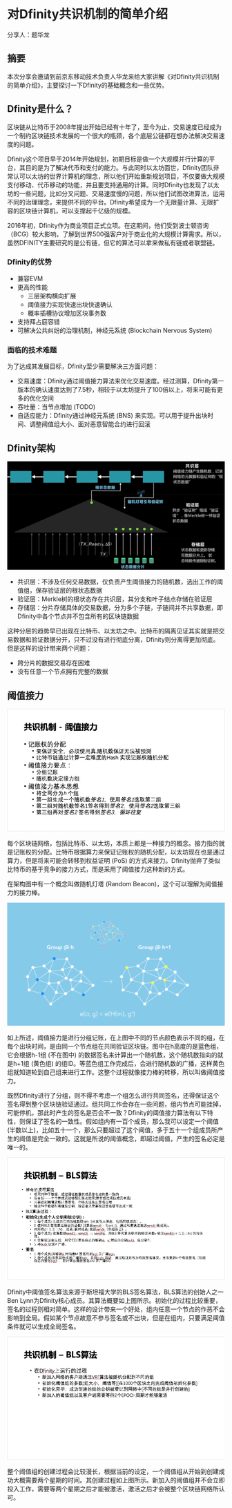 对Dfinity共识机制的简单介绍
===

分享人：题华龙

## 摘要

本次分享会邀请到前京东移动技术负责人华龙来给大家讲解《对Dfinity共识机制的简单介绍》，主要探讨一下Dfinity的基础概念和一些优势。

## Dfinity是什么？

区块链从比特币于2008年提出开始已经有十年了，至今为止，交易速度已经成为一个制约区块链技术发展的一个很大的瓶颈，各个底层公链都在想办法解决交易速度的问题。

Dfinity这个项目早于2014年开始规划，初期目标是做一个大规模并行计算的平台，其目的是为了解决代币和支付的能力。与此同时以太坊面世，Dfinity团队非常认可以太坊的世界计算机的理念，所以他们开始重新规划项目，不仅要做大规模支付移动、代币移动的功能，并且要支持通用的计算。同时Dfinity也发现了以太坊的一些问题，比如分叉问题、交易速度慢的问题，所以他们试图改进算法，运用不同的治理理念，来提供不同的平台。Dfinity希望成为一个无限量计算、无限扩容的区块链计算机，可以支撑起千亿级的规模。

2016年初，Dfinity作为商业项目正式立项。在这期间，他们受到波士顿咨询（BCG）较大影响，了解到世界500强客户对于商业化的大规模计算需求。所以，虽然DFINITY主要研究的是公有链，但它的算法可以拿来做私有链或者联盟链。

### Dfinity的优势

- 兼容EVM
- 更高的性能
	- 三层架构横向扩展
	- 阈值接力实现快速出块快速确认
	- 概率插槽协议增加区块事务数
- 支持拜占庭容错
- 可解决公共纠纷的治理机制，神经元系统 (Blockchain Nervous System)

### 面临的技术难题

为了达成其发展目标，Dfinity至少需要解决三方面问题：

- 交易速度：Dfinity通过阈值接力算法来优化交易速度。经过测算，Dfinity第一版本的确认速度达到了7.5秒，相较于以太坊提升了100倍以上，将来可能有更多的优化空间
- 吞吐量：当节点增加 (TODO)
- 自适应能力：Dfinity通过神经元系统 (BNS) 来实现。可以用于提升出块时间、调整阈值组大小、面对恶意智能合约进行回滚

## Dfinity架构

![Dfinity架构](images/dfinity-arch.png)

- 共识层：不涉及任何交易数据，仅负责产生阈值接力的随机数，选出工作的阈值组，保存验证层的根状态数据
- 验证层：Merkle树的根状态存在共识层，其分支和叶子结点存储在验证层
- 存储层：分片存储具体的交易数据，分为多个子链，子链间并不共享数据，即Dfinity中各个节点并不包含所有的区块链数据

这种分层的趋势早已出现在比特币、以太坊之中。比特币的隔离见证其实就是把交易数据和验证数据分开，只不过没有进行彻底分离，Dfinity则分离得更加彻底。但是这样的设计带来两个问题：

- 跨分片的数据交易存在困难
- 没有任意一个节点拥有完整的数据

## 阈值接力

![阈值接力](images/dfinity-threshold-relay.png)

每个区块链网络，包括比特币、以太坊，本质上都是一种接力的概念。接力指的就是记账权的分配。比特币根据算力来保证记账权的随机分配，以太坊现在也是通过算力，但是将来可能会转移到权益证明 (PoS) 的方式来接力。Dfinity抛弃了类似比特币的基于竞争的接力方式，而是采用了阈值接力这种新的方式。

在架构图中有一个概念叫做随机灯塔 (Random Beacon)，这个可以理解为阈值接力的接力棒。

![阈值组](images/dfinity-threshold-group.png)

如上所述，阈值接力是进行分组记账，在上图中不同的节点颜色表示不同的组，在每个出块时间，是由同一个节点组在共同验证区块链。图中在h高度的是蓝色组，它会根据h-1组 (不在图中) 的数据签名来计算出一个随机数，这个随机数指向的就是h+1组 (黄色组) 的组ID。等蓝色组工作完成后，会进行随机数的广播，这样黄色组就知道轮到自己组来进行工作。这整个过程就像接力棒的转移，所以叫做阈值接力。

既然Dfinity进行了分组，则不得不考虑一个组怎么进行共同签名，还得保证这个签名得到整个区块链验证通过。组共同工作会存在一些问题，组内节点可能挂掉，可能停机，那此时产生的签名是否会不一致？Dfinity的阈值接力算法有以下特性，则保证了签名的一致性。假如组内有一百个成员，那么我可以设定一个阈值 (半数以上)，比如五十一个，那么只要超过了这个阈值，多于五十一个组成员所产生的阈值是完全一致的。这就是所说的阈值概念，即超过阈值，产生的签名必定是唯一的。

![BLS算法](images/dfinity-bls.png)

Dfinity中阈值签名算法来源于斯坦福大学的BLS签名算法，BLS算法的创始人之一Ben Lynn为Dfinity核心成员。其算法概要如上图所示。初始化的过程比较重要，签名的过程则相对简单。这样的设计带来一个好处，组内任意一个节点的作恶不会影响到全局。假如某个节点故意不参与签名或不出块，但是在组内，只要满足阈值条件就可以生成全局签名。

![](images/dfinity-bls2.png)

整个阈值组的创建过程会比较漫长，根据当前的设定，一个阈值组从开始到创建成功大概需要两个星期的时间。其创建过程如上图所示。新加入的阈值组并不会立即投入工作，需要等两个星期之后才能被激活，激活之后才会被整个区块链网络所认可。
